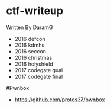 # ctf-writeup
Written By DaramG
- 2016 defcon
- 2016 kdmhs
- 2016 seccon
- 2016 christmas
- 2016 holyshield
- 2017 codegate qual
- 2017 codegate final

#Pwnbox
- https://github.com/protos37/pwnbox
